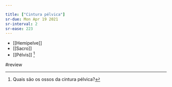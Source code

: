```yaml
---

title: ["Cintura pélvica"]
sr-due: Mon Apr 19 2021
sr-interval: 2
sr-ease: 223
---
```


+ [[Hemipelve]]
+ [[Sacro]]
+ [[Pélvis]] [^840603]

[^840603]: Quais são os ossos da cintura pélvica?

#review 

